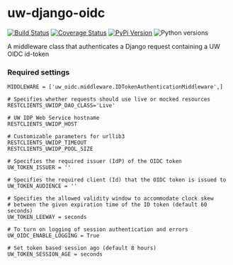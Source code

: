 # uw-django-oidc

[![Build Status](https://github.com/uw-it-aca/uw-django-oidc/workflows/tests/badge.svg)](https://github.com/uw-it-aca/uw-django-oidc/actions)
[![Coverage Status](https://coveralls.io/repos/github/uw-it-aca/uw-django-oidc/badge.svg?branch=main)](https://coveralls.io/github/uw-it-aca/uw-django-oidc?branch=main)
[![PyPi Version](https://img.shields.io/pypi/v/uw-django-oidc.svg)](https://pypi.python.org/pypi/uw-django-oidc)
![Python versions](https://img.shields.io/badge/python-3.11-blue.svg)


A middleware class that authenticates a Django request containing a UW OIDC id-token

### Required settings

```
MIDDLEWARE = ['uw_oidc.middleware.IDTokenAuthenticationMiddleware',]

# Specifies whether requests should use live or mocked resources
RESTCLIENTS_UWIDP_DAO_CLASS='Live'

# UW IDP Web Service hostname
RESTCLIENTS_UWIDP_HOST

# Customizable parameters for urllib3
RESTCLIENTS_UWIDP_TIMEOUT
RESTCLIENTS_UWIDP_POOL_SIZE

# Specifies the required issuer (IdP) of the OIDC token
UW_TOKEN_ISSUER = ''

# Specifies the required client (Id) that the OIDC token is issued to
UW_TOKEN_AUDIENCE = ''

# Specifies the allowed validity window to accommodate clock skew
# between the given expiration time of the ID token (default 60 seconds)
UW_TOKEN_LEEWAY = seconds

# To turn on logging of session authentication and errors
UW_OIDC_ENABLE_LOGGING = True

# Set token based session ago (default 8 hours)
UW_TOKEN_SESSION_AGE = seconds
```
